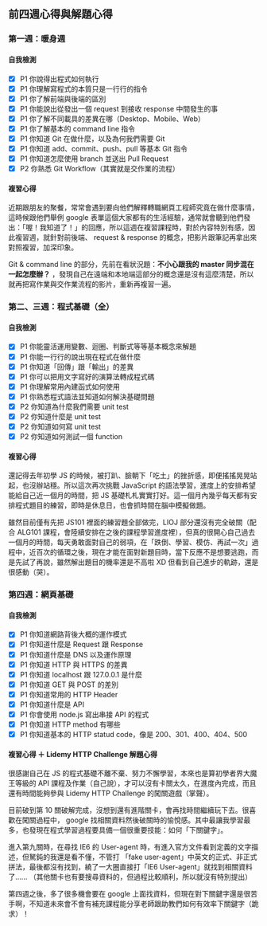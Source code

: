 ## 前四週心得與解題心得

### 第一週：暖身週

#### 自我檢測

 - [x]  P1  你說得出程式如何執行
 - [x]  P1  你理解寫程式的本質只是一行行的指令
 - [x]  P1  你了解前端與後端的區別
 - [x]  P1  你能說出從發出一個 request 到接收 response 中間發生的事
 - [x]  P1  你了解不同載具的差異在哪（Desktop、Mobile、Web）
 - [x]  P1  你了解基本的 command line 指令
 - [x]  P1  你知道 Git 在做什麼，以及為何我們需要 Git
 - [x]  P1  你知道 add、commit、push、pull 等基本 Git 指令
 - [x]  P1  你知道怎麼使用 branch 並送出 Pull Request
 - [x]  P2  你熟悉 Git Workflow（其實就是交作業的流程）

#### 複習心得

近期跟朋友的聚餐，常常會遇到要向他們解釋轉職網頁工程師究竟在做什麼事情，這時候跟他們舉例 google 表單這個大家都有的生活經驗，通常就會聽到他們發出：「喔！我知道了！」的回應，所以這週在複習課程時，對於內容特別有感，因此複習週，就針對前後端、 request & response 的概念，把影片跟筆記再拿出來對照複習，加深印象。

Git & command line 的部分，先前在看狀況題：**不小心跟我的 master 同步混在一起怎麼辦？** ，發現自己在遠端和本地端這部分的概念還是沒有這麼清楚，所以就再把寫作業與交作業流程的影片，重新再複習一遍。

### 第二、三週：程式基礎（全）

#### 自我檢測

- [x]  P1  你能靈活運用變數、迴圈、判斷式等等基本概念來解題
- [x]  P1  你能一行行的說出現在程式在做什麼
- [x]  P1  你知道「回傳」跟「輸出」的差異
- [x]  P1  你可以把用文字寫好的演算法轉成程式碼
- [x]  P1  你理解常用內建函式如何使用
- [x]  P1  你熟悉程式語法並知道如何解決基礎問題
- [x]  P2  你知道為什麼我們需要 unit test
- [x]  P2  你知道什麼是 unit test
- [x]  P2  你知道如何寫 unit test
- [x]  P2  你知道如何測試一個 function
  
#### 複習心得

還記得去年初學 JS 的時候，被打趴、臉朝下「吃土」的挫折感，即便搖搖晃晃站起，也沒辦站穩。所以這次再次挑戰 JavaScript 的語法學習，進度上的安排希望能給自己近一個月的時間，把 JS 基礎札札實實打好。這一個月內幾乎每天都有安排程式題目的練習，即時是休息日，也會抓時間在腦中模擬做題。

雖然目前僅有先把 JS101 裡面的練習題全部做完，LIOJ 部分還沒有完全破關（配合 ALG101 課程，會陸續安排在之後的課程學習進度裡），但真的很開心自己過去一個月的時間，每天勇敢面對自己的弱項，在「跌倒、學習、模仿、再試一次」過程中，近百次的循環之後，現在才能在面對新題目時，當下反應不是想要逃跑，而是先試了再說，雖然解出題目的機率還是不高啦 XD 但看到自己進步的軌跡，還是很感動（哭）。

### 第四週：網頁基礎

#### 自我檢測

- [x]  P1  你知道網路背後大概的運作模式
- [x]  P1  你知道什麼是 Request 跟 Response
- [x]  P1  你知道什麼是 DNS 以及運作原理
- [x]  P1  你知道 HTTP 與 HTTPS 的差異
- [x]  P1  你知道 localhost 跟 127.0.0.1 是什麼
- [x]  P1  你知道 GET 與 POST 的差別
- [x]  P1  你知道常用的 HTTP Header
- [x]  P1  你知道什麼是 API
- [x]  P1  你會使用 node.js 寫出串接 API 的程式
- [x]  P1  你知道 HTTP method 有哪些
- [x]  P1  你知道基本的 HTTP statud code，像是 200、301、400、404、500

#### 複習心得 ＋ Lidemy HTTP Challenge 解題心得

很感謝自己在 JS 的程式基礎不離不棄、努力不懈學習，本來也是算初學者界大魔王等級的 API 課程及作業（自己說），才可以沒有卡關太久，在進度內完成，而且還有時間能夠參與 Lidemy HTTP Challenge 的闖關遊戲（掌聲）。

目前破到第 10 關破解完成，沒想到還有進階關卡，會再找時間繼續玩下去。很喜歡在闖關過程中， google 找相關資料然後破關時的愉悅感。其中最讓我學習最多，也發現在程式學習過程要具備一個很重要技能：如何「下關鍵字」。

進入第九關時，在尋找 IE6 的 User-agent 時，有進入官方文件看到定義的文字描述，但駑鈍的我還是看不懂，不管打 「fake user-agent」中英文的正式、非正式拼法，最後都沒有找到，繞了一大圈直接打「IE6 User-agent」就找到相關資料了...... （其他關卡也有要搜尋資料的，但過程比較順利，所以就沒有特別提出）

第四週之後，多了很多機會要在 google 上面找資料，但現在對下關鍵字還是很苦手啊，不知道未來會不會有補充課程能分享老師跟助教們如何有效率下關鍵字（跪求）！